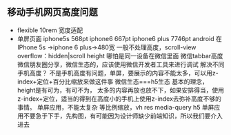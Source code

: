 ## 移动手机网页高度问题
- flexible 10rem 宽度适配
- 单屏页面 
iphone5s 568pt
iphone6 667pt
iphone6 plus 7746pt
android 在IPhone 5s ->iphone
6 plus->480宽
一般不处理高度，scroll-view
overflow：hidden|scroll
height 哪怕是同一设备在微信里面
微信tabbar高度
微信朋友圈分享，微信生态的，应该使用微信开发者工具来进行调试
解决不同手机高度？
不是手机高度有问题，单屏，要展示的内容不能太多，可以用z-index+定位+百分比缩放来做这件事
微信生态===h5生态
基本的理念，height是有可为，有可不为，
太多的内容再放也放不下，如果安排得当，使用z-index+定位，适当的得到在高度小的手机上使用z-index去弥补高度不够的事情。
单屏应用，不能太复杂
等比例缩放，vh res media-query
h5 单屏应用不要急于下手，先构图，有可能因为设计师缺少前端知识，所以我们要介入进去
